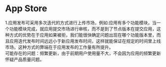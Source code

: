 # App Store

1.应用发布可采用多次迭代的方式进行上传市场，例如:应用有多个功能模块，当一个功能模块完成，就应用提交市场进行审核，而不是到了节点版本在提交应用，这种方式的优势在于应用如果被拒，我们能很快确定问题出现在哪个功能版本里，而且应用迭代发布时间远远小于新应用发布时间，这样就能保证在规定的时间里上线市场，这种方式的弊端在于应用发布的工作量有所提升。  
可能存在的问题：频繁更新，由于前期用户使用量不大，不会因为应用的频繁更新怀疑产品质量问题。
